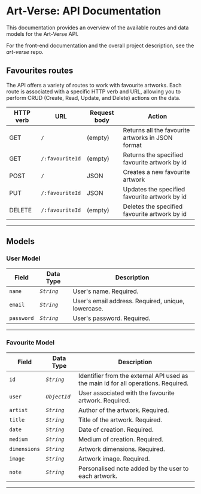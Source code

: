 # Art-Verse: API Documentation

This documentation provides an overview of the available routes and data models for the Art-Verse API.

For the front-end documentation and the overall project description, see the _art-verse_ repo.

## Favourites routes

The API offers a variety of routes to work with favourite artworks. Each route is associated with a specific HTTP verb and URL, allowing you to perform CRUD (Create, Read, Update, and Delete) actions on the data.

| HTTP verb | URL             | Request body | Action                                            |
| --------- | --------------- | ------------ | ------------------------------------------------- |
| GET       | `/`             | (empty)      | Returns all the favourite artworks in JSON format |
| GET       | `/:favouriteId` | (empty)      | Returns the specified favourite artwork by id     |
| POST      | `/`             | JSON         | Creates a new favourite artwork                   |
| PUT       | `/:favouriteId` | JSON         | Updates the specified favourite artwork by id     |
| DELETE    | `/:favouriteId` | (empty)      | Deletes the specified favourite artwork by id     |

<hr>

## Models

### User Model

| Field      | Data Type  | Description                                        |
| ---------- | ---------- | -------------------------------------------------- |
| `name`     | _`String`_ | User's name. Required.                             |
| `email`    | _`String`_ | User's email address. Required, unique, lowercase. |
| `password` | _`String`_ | User's password. Required.                         |

<hr>

### Favourite Model

| Field        | Data Type    | Description                                                                        |
| ------------ | ------------ | ---------------------------------------------------------------------------------- |
| `id`         | _`String`_   | Identifier from the external API used as the main id for all operations. Required. |
| `user`       | _`ObjectId`_ | User associated with the favourite artwork. Required.                              |
| `artist`     | _`String`_   | Author of the artwork. Required.                                                   |
| `title`      | _`String`_   | Title of the artwork. Required.                                                    |
| `date`       | _`String`_   | Date of creation. Required.                                                        |
| `medium`     | _`String`_   | Medium of creation. Required.                                                      |
| `dimensions` | _`String`_   | Artwork dimensions. Required.                                                      |
| `image`      | _`String`_   | Artwork image. Required.                                                           |
| `note`       | _`String`_   | Personalised note added by the user to each artwork.                               |

<hr>
